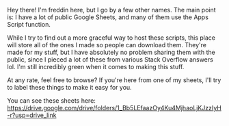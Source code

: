 Hey there! I'm freddin here, but I go by a few other names. The main point is: I have a lot of public Google Sheets, and many of them use the Apps Script function. 

While I try to find out a more graceful way to host these scripts, this place will store all of the ones I made so people can download them. They're made for my stuff, but I have absolutely no problem sharing them with the public, since I pieced a lot of these from various Stack Overflow answers lol. I'm still incredibly green when it comes to making this stuff.

At any rate, feel free to browse? If you're here from one of my sheets, I'll try to label these things to make it easy for you.

You can see these sheets here:
https://drive.google.com/drive/folders/1_Bb5LEfaazOy4Ku4MjhaoLjKJzzIyH-r?usp=drive_link
